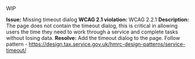 WIP

**Issue:** Missing timeout dialog
**WCAG 2.1 violation:** WCAG 2.2.1
**Description:** The page does not contain the timeout dialog, this is critical in allowing users the time they need to work through a service and complete tasks without losing data.
**Resolve:** Add the timeout dialog to the page. Follow pattern - https://design.tax.service.gov.uk/hmrc-design-patterns/service-timeout/
